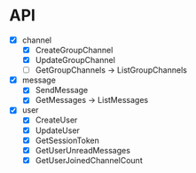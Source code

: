 # API
- [X] channel
    - [X] CreateGroupChannel
    - [X] UpdateGroupChannel
    - [ ] GetGroupChannels -> ListGroupChannels
- [X] message
    - [X] SendMessage
    - [X] GetMessages -> ListMessages
- [X] user
    - [X] CreateUser
    - [X] UpdateUser
    - [X] GetSessionToken
    - [X] GetUserUnreadMessages
    - [X] GetUserJoinedChannelCount
